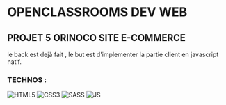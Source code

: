 # OPENCLASSROOMS DEV WEB

## PROJET 5 ORINOCO SITE E-COMMERCE

le back est dejà fait , le but est  d'implementer la partie client en javascript natif.

### TECHNOS :

![HTML5](https://icon-icons.com/icons2/2107/PNG/96/file_type_html_icon_130541.png)    ![CSS3](https://icon-icons.com/icons2/2107/PNG/96/file_type_css_icon_130661.png)  ![SASS](https://icon-icons.com/icons2/2415/PNG/96/sass_original_logo_icon_146350.png) ![JS](https://icon-icons.com/icons2/2108/PNG/96/javascript_icon_130900.png)

